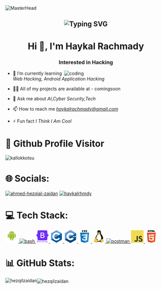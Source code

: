 <div class="center-image">
        <img src="https://www.gifcen.com/wp-content/uploads/2023/06/hacker-gif-3.gif" alt="MasterHead">
    </div>

<h2 align="center"><img src="https://readme-typing-svg.demolab.com?font=Fira+Code&pause=1000&color=9B72FF&random=false&width=435&lines=%22Learning%2C+Silent%2C+and+Level+up.%22" alt="Typing SVG" />

<h1 align="center">Hi 👋, I'm Haykal Rachmady</h1>
<h3 align="center">Interested in Hacking</h3>

<img align="right" alt="coding" width="320" src="https://static.wixstatic.com/media/bbe642_62414e50bef34ce28db1afabf55f17ec~mv2.gif">



- 🌱 I’m currently learning *Web Hacking, Android Application Hacking*

- 👨‍💻 All of my projects are available at - comingsoon
- 💬 Ask me about *AI,Cyber Security,Tech*

- 📫 How to reach me *haykalrachmady@gmail.com*

- ⚡ Fun fact *I Think I Am Cool*
#
#

# 👀 Github Profile Visitor
<p align="left"> <img src="https://komarev.com/ghpvc/?username=kallokkotsun&label=Profile%20views&color=0e75b6&style=flat" alt="kallokkotsu" /> </p>

# 🌐 Socials:
<p align="left">
<a href="https://www.linkedin.com/in/ahmed-haykal-hifzhan-rachmady-93ab30282//" target="blank"><img align="center" src="https://raw.githubusercontent.com/rahuldkjain/github-profile-readme-generator/master/src/images/icons/Social/linked-in-alt.svg" alt="ahmed-hezqial-zaidan" height="30" width="40" /></a>
<a href="https://instagram.com/haykalrhmdy" target="blank"><img align="center" src="https://raw.githubusercontent.com/rahuldkjain/github-profile-readme-generator/master/src/images/icons/Social/instagram.svg" alt="haykalrhmdy" height="30" width="40" /></a>
</p>

# 💻 Tech Stack:
<p align="left">
  <a href="https://developer.android.com" target="_blank" rel="noreferrer">
    <img src="https://raw.githubusercontent.com/devicons/devicon/master/icons/android/android-original-wordmark.svg" alt="android" width="40" height="40"/>
  </a>
  <a href="https://www.gnu.org/software/bash/" target="_blank" rel="noreferrer">
    <img src="https://www.vectorlogo.zone/logos/gnu_bash/gnu_bash-icon.svg" alt="bash" width="40" height="40"/>
  </a>
  <a href="https://getbootstrap.com" target="_blank" rel="noreferrer">
    <img src="https://raw.githubusercontent.com/devicons/devicon/master/icons/bootstrap/bootstrap-plain-wordmark.svg" alt="bootstrap" width="40" height="40"/>
  </a>
  <a href="https://www.cprogramming.com/" target="_blank" rel="noreferrer">
    <img src="https://raw.githubusercontent.com/devicons/devicon/master/icons/c/c-original.svg" alt="c" width="40" height="40"/>
  </a>
  <a href="https://www.w3schools.com/cpp/" target="_blank" rel="noreferrer">
    <img src="https://raw.githubusercontent.com/devicons/devicon/master/icons/cplusplus/cplusplus-original.svg" alt="cplusplus" width="40" height="40"/>
  </a>
  <a href="https://www.w3schools.com/css/" target="_blank" rel="noreferrer">
    <img src="https://raw.githubusercontent.com/devicons/devicon/master/icons/css3/css3-original-wordmark.svg" alt="css3" width="40" height="40"/>
  </a>
  <a href="https://www.linux.org/" target="_blank" rel="noreferrer">
    <img src="https://raw.githubusercontent.com/devicons/devicon/master/icons/linux/linux-original.svg" alt="linux" width="40" height="40"/>
  </a>
  <a href="https://postman.com" target="_blank" rel="noreferrer">
    <img src="https://www.vectorlogo.zone/logos/getpostman/getpostman-icon.svg" alt="postman" width="40" height="40"/>
  </a>
  <a href="https://developer.mozilla.org/en-US/docs/Web/JavaScript" target="_blank" rel="noreferrer">
    <img src="https://raw.githubusercontent.com/devicons/devicon/master/icons/javascript/javascript-original.svg" alt="javascript" width="40" height="40"/>
  </a>
  <a href="https://www.w3.org/html/" target="_blank" rel="noreferrer">
    <img src="https://raw.githubusercontent.com/devicons/devicon/master/icons/html5/html5-original-wordmark.svg" alt="html5" width="40" height="40"/>
  </a>
</p>


# 📊 GitHub Stats:
<p><img align="left" src="https://github-readme-stats.vercel.app/api/top-langs?username=hezqilzaidan&show_icons=true&locale=en&layout=compact" alt="hezqilzaidan" /></p>



<p><img align="center" src="https://github-readme-streak-stats.herokuapp.com/?user=hezqilzaidan&" alt="hezqilzaidan" /></p>
